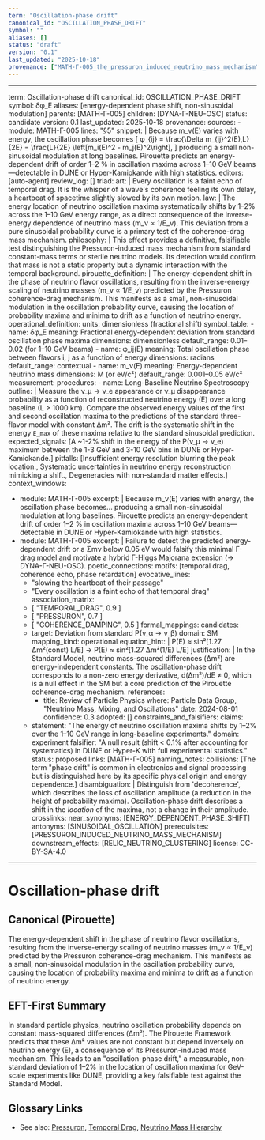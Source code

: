```yaml
---
term: "Oscillation-phase drift"
canonical_id: "OSCILLATION_PHASE_DRIFT"
symbol: ""
aliases: []
status: "draft"
version: "0.1"
last_updated: "2025-10-18"
provenance: ["MATH-Γ-005_the_pressuron_induced_neutrino_mass_mechanism"]
---
```


---
term: Oscillation-phase drift
canonical_id: OSCILLATION_PHASE_DRIFT
symbol: δφ_E
aliases: [energy-dependent phase shift, non-sinusoidal modulation]
parents: [MATH-Γ-005]
children: [DYNA-Γ-NEU-OSC]
status: candidate
version: 0.1
last_updated: 2025-10-18
provenance:
  sources:
    - module: MATH-Γ-005
      lines: "§5"
      snippet: |
        Because m_ν(E) varies with energy, the oscillation phase becomes
        [ φ_{ij} = \frac{\Delta m_{ij}^2(E),L}{2E} = \frac{L}{2E} \left[m_i(E)^2 - m_j(E)^2\right], ]
        producing a small non-sinusoidal modulation at long baselines. Pirouette predicts an energy-dependent drift of order 1–2 % in oscillation maxima across 1–10 GeV beams—detectable in DUNE or Hyper-Kamiokande with high statistics.
  editors: [auto-agent]
  review_log: []
triad:
  art: |
    Every oscillation is a faint echo of temporal drag. It is the whisper of a wave's coherence feeling its own delay, a heartbeat of spacetime slightly slowed by its own motion.
  law: |
    The energy location of neutrino oscillation maxima systematically shifts by 1–2% across the 1–10 GeV energy range, as a direct consequence of the inverse-energy dependence of neutrino mass (m_ν ∝ 1/E_ν). This deviation from a pure sinusoidal probability curve is a primary test of the coherence-drag mass mechanism.
  philosophy: |
    This effect provides a definitive, falsifiable test distinguishing the Pressuron-induced mass mechanism from standard constant-mass terms or sterile neutrino models. Its detection would confirm that mass is not a static property but a dynamic interaction with the temporal background.
pirouette_definition: |
  The energy-dependent shift in the phase of neutrino flavor oscillations, resulting from the inverse-energy scaling of neutrino masses (m_ν ∝ 1/E_ν) predicted by the Pressuron coherence-drag mechanism. This manifests as a small, non-sinusoidal modulation in the oscillation probability curve, causing the location of probability maxima and minima to drift as a function of neutrino energy.
operational_definition:
  units: dimensionless (fractional shift)
  symbol_table:
    - name: δφ_E
      meaning: Fractional energy-dependent deviation from standard oscillation phase maxima
      dimensions: dimensionless
      default_range: 0.01–0.02 (for 1–10 GeV beams)
    - name: φ_ij(E)
      meaning: Total oscillation phase between flavors i, j as a function of energy
      dimensions: radians
      default_range: contextual
    - name: m_ν(E)
      meaning: Energy-dependent neutrino mass
      dimensions: M (or eV/c²)
      default_range: 0.001–0.05 eV/c²
  measurement:
    procedures:
      - name: Long-Baseline Neutrino Spectroscopy
        outline: |
          Measure the ν_μ → ν_e appearance or ν_μ disappearance probability as a function of reconstructed neutrino energy (E) over a long baseline (L > 1000 km). Compare the observed energy values of the first and second oscillation maxima to the predictions of the standard three-flavor model with constant Δm². The drift is the systematic shift in the energy `E_max` of these maxima relative to the standard sinusoidal prediction.
        expected_signals: [A ~1-2% shift in the energy of the P(ν_μ → ν_e) maximum between the 1-3 GeV and 3-10 GeV bins in DUNE or Hyper-Kamiokande.]
        pitfalls: [Insufficient energy resolution blurring the peak location., Systematic uncertainties in neutrino energy reconstruction mimicking a shift., Degeneracies with non-standard matter effects.]
context_windows:
  - module: MATH-Γ-005
    excerpt: |
      Because m_ν(E) varies with energy, the oscillation phase becomes... producing a small non-sinusoidal modulation at long baselines. Pirouette predicts an energy-dependent drift of order 1–2 % in oscillation maxima across 1–10 GeV beams—detectable in DUNE or Hyper-Kamiokande with high statistics.
  - module: MATH-Γ-005
    excerpt: |
      Failure to detect the predicted energy-dependent drift or a Σmν below 0.05 eV would falsify this minimal Γ-drag model and motivate a hybrid Γ-Higgs Majorana extension (→ DYNA-Γ-NEU-OSC).
poetic_connections:
  motifs: [temporal drag, coherence echo, phase retardation]
  evocative_lines:
    - "slowing the heartbeat of their passage"
    - "Every oscillation is a faint echo of that temporal drag"
  association_matrix:
    - [ "TEMPORAL_DRAG", 0.9 ]
    - [ "PRESSURON", 0.7 ]
    - [ "COHERENCE_DAMPING", 0.5 ]
formal_mappings:
  candidates:
    - target: Deviation from standard P(ν_α → ν_β)
      domain: SM
      mapping_kind: operational
      equation_hint: |
        P(E) ≈ sin²[1.27 Δm²(const) L/E]  →  P(E) ≈ sin²[1.27 Δm²(1/E) L/E]
      justification: |
        In the Standard Model, neutrino mass-squared differences (Δm²) are energy-independent constants. The oscillation-phase drift corresponds to a non-zero energy derivative, d(Δm²)/dE ≠ 0, which is a null effect in the SM but a core prediction of the Pirouette coherence-drag mechanism.
      references:
        - title: Review of Particle Physics
          where: Particle Data Group, "Neutrino Mass, Mixing, and Oscillations"
          date: 2024-08-01
      confidence: 0.3
  adopted: []
constraints_and_falsifiers:
  claims:
    - statement: "The energy of neutrino oscillation maxima shifts by 1–2% over the 1–10 GeV range in long-baseline experiments."
      domain: experiment
      falsifier: "A null result (shift < 0.1% after accounting for systematics) in DUNE or Hyper-K with full experimental statistics."
      status: proposed
      links: [MATH-Γ-005]
naming_notes:
  collisions: [The term "phase drift" is common in electronics and signal processing but is distinguished here by its specific physical origin and energy dependence.]
  disambiguation: |
    Distinguish from 'decoherence', which describes the loss of oscillation amplitude (a reduction in the height of probability maxima). Oscillation-phase drift describes a shift in the *location* of the maxima, not a change in their amplitude.
crosslinks:
  near_synonyms: [ENERGY_DEPENDENT_PHASE_SHIFT]
  antonyms: [SINUSOIDAL_OSCILLATION]
  prerequisites: [PRESSURON_INDUCED_NEUTRINO_MASS_MECHANISM]
  downstream_effects: [RELIC_NEUTRINO_CLUSTERING]
license: CC-BY-SA-4.0
---

# Oscillation-phase drift

## Canonical (Pirouette)
The energy-dependent shift in the phase of neutrino flavor oscillations, resulting from the inverse-energy scaling of neutrino masses (m_ν ∝ 1/E_ν) predicted by the Pressuron coherence-drag mechanism. This manifests as a small, non-sinusoidal modulation in the oscillation probability curve, causing the location of probability maxima and minima to drift as a function of neutrino energy.

## EFT-First Summary
In standard particle physics, neutrino oscillation probability depends on constant mass-squared differences (Δm²). The Pirouette Framework predicts that these Δm² values are not constant but depend inversely on neutrino energy (E), a consequence of its Pressuron-induced mass mechanism. This leads to an "oscillation-phase drift," a measurable, non-standard deviation of 1–2% in the location of oscillation maxima for GeV-scale experiments like DUNE, providing a key falsifiable test against the Standard Model.

## Glossary Links
- See also: [Pressuron](./pressuron.md), [Temporal Drag](./temporal_drag.md), [Neutrino Mass Hierarchy](./neutrino_mass_hierarchy.md)
